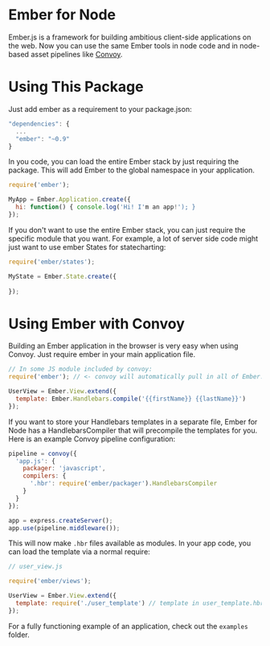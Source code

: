 # Ember for Node

Ember.js is a framework for building ambitious client-side applications on the
web. Now you can use the same Ember tools in node code and in node-based asset
pipelines like [Convoy](http://github.com/charlesjolley/convoy).

# Using This Package

Just add ember as a requirement to your package.json:

```javascript
"dependencies": {
  ...
  "ember": "~0.9"
}
```

In you code, you can load the entire Ember stack by just requiring the package.
This will add Ember to the global namespace in your application.

```javascript
require('ember');

MyApp = Ember.Application.create({
  hi: function() { console.log('Hi! I'm an app!'); }
});
```

If you don't want to use the entire Ember stack, you can just require the 
specific module that you want. For example, a lot of server side code might
just want to use ember States for statecharting:

```javascript
require('ember/states');

MyState = Ember.State.create({
  
});
```

# Using Ember with Convoy

Building an Ember application in the browser is very easy when using Convoy.
Just require ember in your main application file.

```javascript
// In some JS module included by convoy:
require('ember'); // <- convoy will automatically pull in all of Ember.

UserView = Ember.View.extend({
  template: Ember.Handlebars.compile('{{firstName}} {{lastName}}')
});
```

If you want to store your Handlebars templates in a separate file, Ember for
Node has a HandlebarsCompiler that will precompile the templates for you. 
Here is an example Convoy pipeline configuration:

```javascript
pipeline = convoy({
  'app.js': {
    packager: 'javascript',
    compilers: {
      '.hbr': require('ember/packager').HandlebarsCompiler
    }
  }
});

app = express.createServer();
app.use(pipeline.middleware());
```

This will now make `.hbr` files available as modules. In your app code, you
can load the template via a normal require:

```javascript
// user_view.js

require('ember/views');

UserView = Ember.View.extend({
  template: require('./user_template') // template in user_template.hbr
});
```

For a fully functioning example of an application, check out the `examples`
folder.
